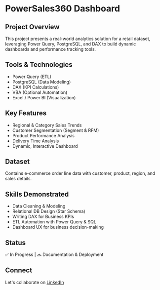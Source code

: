 # PowerSales360 Dashboard

## Project Overview
This project presents a real-world analytics solution for a retail dataset, leveraging Power Query, PostgreSQL, and DAX to build dynamic dashboards and performance tracking tools.

## Tools & Technologies
- Power Query (ETL)
- PostgreSQL (Data Modeling)
- DAX (KPI Calculations)
- VBA (Optional Automation)
- Excel / Power BI (Visualization)

## Key Features
- Regional & Category Sales Trends
- Customer Segmentation (Segment & RFM)
- Product Performance Analysis
- Delivery Time Analysis
- Dynamic, Interactive Dashboard

## Dataset
Contains e-commerce order line data with customer, product, region, and sales details.

## Skills Demonstrated
- Data Cleaning & Modeling
- Relational DB Design (Star Schema)
- Writing DAX for Business KPIs
- ETL Automation with Power Query & SQL
- Dashboard UX for business decision-making

## Status
✅ In Progress | 🔜 Documentation & Deployment

## Connect
Let's collaborate on [LinkedIn](www.linkedin.com/in/anootosh-sarkar-6641048a) 